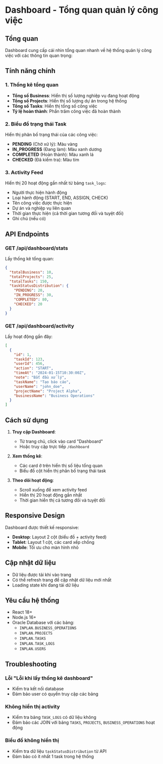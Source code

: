 # Dashboard - Tổng quan quản lý công việc

## Tổng quan
Dashboard cung cấp cái nhìn tổng quan nhanh về hệ thống quản lý công việc với các thông tin quan trọng:

## Tính năng chính

### 1. Thống kê tổng quan
- **Tổng số Business**: Hiển thị số lượng nghiệp vụ đang hoạt động
- **Tổng số Projects**: Hiển thị số lượng dự án trong hệ thống  
- **Tổng số Tasks**: Hiển thị tổng số công việc
- **Tỷ lệ hoàn thành**: Phần trăm công việc đã hoàn thành

### 2. Biểu đồ trạng thái Task
Hiển thị phân bố trạng thái của các công việc:
- **PENDING** (Chờ xử lý): Màu vàng
- **IN_PROGRESS** (Đang làm): Màu xanh dương
- **COMPLETED** (Hoàn thành): Màu xanh lá
- **CHECKED** (Đã kiểm tra): Màu tím

### 3. Activity Feed
Hiển thị 20 hoạt động gần nhất từ bảng `task_logs`:
- Người thực hiện hành động
- Loại hành động (START, END, ASSIGN, CHECK)
- Tên công việc được thực hiện
- Dự án và nghiệp vụ liên quan
- Thời gian thực hiện (cả thời gian tương đối và tuyệt đối)
- Ghi chú (nếu có)

## API Endpoints

### GET /api/dashboard/stats
Lấy thống kê tổng quan:
```json
{
  "totalBusiness": 10,
  "totalProjects": 25,
  "totalTasks": 150,
  "taskStatusDistribution": {
    "PENDING": 20,
    "IN_PROGRESS": 30,
    "COMPLETED": 80,
    "CHECKED": 20
  }
}
```

### GET /api/dashboard/activity
Lấy hoạt động gần đây:
```json
[
  {
    "id": 1,
    "taskId": 123,
    "userId": 456,
    "action": "START",
    "timeAt": "2024-01-15T10:30:00Z",
    "note": "Bắt đầu xử lý",
    "taskName": "Tạo báo cáo",
    "userName": "john_doe",
    "projectName": "Project Alpha",
    "businessName": "Business Operations"
  }
]
```

## Cách sử dụng

1. **Truy cập Dashboard**: 
   - Từ trang chủ, click vào card "Dashboard"
   - Hoặc truy cập trực tiếp `/dashboard`

2. **Xem thống kê**: 
   - Các card ở trên hiển thị số liệu tổng quan
   - Biểu đồ cột hiển thị phân bố trạng thái task

3. **Theo dõi hoạt động**:
   - Scroll xuống để xem activity feed
   - Hiển thị 20 hoạt động gần nhất
   - Thời gian hiển thị cả tương đối và tuyệt đối

## Responsive Design
Dashboard được thiết kế responsive:
- **Desktop**: Layout 2 cột (biểu đồ + activity feed)
- **Tablet**: Layout 1 cột, các card xếp chồng
- **Mobile**: Tối ưu cho màn hình nhỏ

## Cập nhật dữ liệu
- Dữ liệu được tải khi vào trang
- Có thể refresh trang để cập nhật dữ liệu mới nhất
- Loading state khi đang tải dữ liệu

## Yêu cầu hệ thống
- React 18+
- Node.js 16+
- Oracle Database với các bảng:
  - `INPLAN.BUSINESS_OPERATIONS`
  - `INPLAN.PROJECTS` 
  - `INPLAN.TASKS`
  - `INPLAN.TASK_LOGS`
  - `INPLAN.USERS`

## Troubleshooting

### Lỗi "Lỗi khi lấy thống kê dashboard"
- Kiểm tra kết nối database
- Đảm bảo user có quyền truy cập các bảng

### Không hiển thị activity
- Kiểm tra bảng `TASK_LOGS` có dữ liệu không
- Đảm bảo các JOIN với bảng `TASKS`, `PROJECTS`, `BUSINESS_OPERATIONS` hoạt động

### Biểu đồ không hiển thị
- Kiểm tra dữ liệu `taskStatusDistribution` từ API
- Đảm bảo có ít nhất 1 task trong hệ thống
